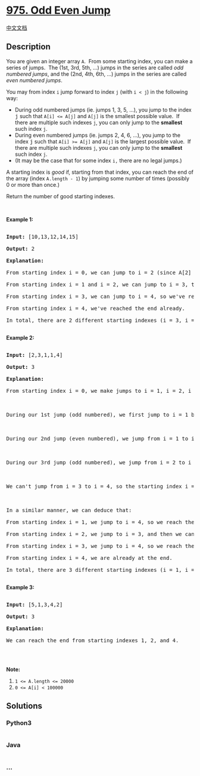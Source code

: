 # [975. Odd Even Jump](https://leetcode.com/problems/odd-even-jump)

[中文文档](/solution/0900-0999/0975.Odd%20Even%20Jump/README.md)

## Description

<p>You are given an integer array <code>A</code>.&nbsp; From&nbsp;some starting index, you can make a series of jumps.&nbsp; The (1st, 3rd, 5th, ...)&nbsp;jumps in the series are called <em>odd numbered jumps</em>, and the (2nd, 4th, 6th, ...) jumps in the series are called <em>even numbered jumps</em>.</p>

<p>You may from index <code>i</code>&nbsp;jump forward to index <code><font face="monospace">j</font></code>&nbsp;(with <code>i&nbsp;&lt; j</code>) in the following way:</p>

<ul>
    <li>During odd numbered jumps (ie. jumps 1, 3, 5, ...), you jump to the index <font face="monospace">j</font>&nbsp;such that <code>A[i] &lt;= A[j]</code> and <code>A[j]</code> is the smallest possible value.&nbsp; If there are multiple such indexes <code><font face="monospace">j</font></code>, you can only jump to the <strong>smallest</strong> such index <code><font face="monospace">j</font></code>.</li>
    <li>During even numbered jumps (ie. jumps 2, 4, 6, ...), you jump to the index <font face="monospace">j</font>&nbsp;such that <code>A[i] &gt;= A[j]</code> and <code>A[j]</code> is the largest&nbsp;possible value.&nbsp; If there are multiple such indexes <code><font face="monospace">j</font></code>, you can only jump to the <strong>smallest</strong> such index <code><font face="monospace">j</font></code>.</li>
    <li>(It may be the case that for some index <code><font face="monospace">i</font>,</code> there are no legal jumps.)</li>
</ul>

<p>A starting index is <em>good</em> if, starting from that index, you can reach the end of the array (index <code>A.length - 1</code>) by jumping some number of times (possibly 0 or more than once.)</p>

<p>Return the number of good starting indexes.</p>

<p>&nbsp;</p>

<p><strong>Example 1:</strong></p>

<pre>

<strong>Input: </strong><span id="example-input-1-1">[10,13,12,14,15]</span>

<strong>Output: </strong><span id="example-output-1">2</span>

<strong>Explanation: </strong>

From starting index i = 0, we can jump to i = 2 (since A[2] is the smallest among A[1], A[2], A[3], A[4] that is greater or equal to A[0]), then we can&#39;t jump any more.

From starting index i = 1 and i = 2, we can jump to i = 3, then we can&#39;t jump any more.

From starting index i = 3, we can jump to i = 4, so we&#39;ve reached the end.

From starting index i = 4, we&#39;ve reached the end already.

In total, there are 2 different starting indexes (i = 3, i = 4) where we can reach the end with some number of jumps.

</pre>

<div>

<p><strong>Example 2:</strong></p>

<pre>

<strong>Input: </strong><span id="example-input-2-1">[2,3,1,1,4]</span>

<strong>Output: </strong><span id="example-output-2">3</span>

<strong>Explanation: </strong>

From starting index i = 0, we make jumps to i = 1, i = 2, i = 3:



During our 1st jump (odd numbered), we first jump to i = 1 because A[1] is the smallest value in (A[1], A[2], A[3], A[4]) that is greater than or equal to A[0].



During our 2nd jump (even numbered), we jump from i = 1 to i = 2 because A[2] is the largest value in (A[2], A[3], A[4]) that is less than or equal to A[1].  A[3] is also the largest value, but 2 is a smaller index, so we can only jump to i = 2 and not i = 3.



During our 3rd jump (odd numbered), we jump from i = 2 to i = 3 because A[3] is the smallest value in (A[3], A[4]) that is greater than or equal to A[2].



We can&#39;t jump from i = 3 to i = 4, so the starting index i = 0 is not good.



In a similar manner, we can deduce that:

From starting index i = 1, we jump to i = 4, so we reach the end.

From starting index i = 2, we jump to i = 3, and then we can&#39;t jump anymore.

From starting index i = 3, we jump to i = 4, so we reach the end.

From starting index i = 4, we are already at the end.

In total, there are 3 different starting indexes (i = 1, i = 3, i = 4) where we can reach the end with some number of jumps.

</pre>

<div>

<p><strong>Example 3:</strong></p>

<pre>

<strong>Input: </strong><span id="example-input-3-1">[5,1,3,4,2]</span>

<strong>Output: </strong><span id="example-output-3">3</span>

<strong>Explanation: </strong>

We can reach the end from starting indexes 1, 2, and 4.

</pre>

</div>

</div>

<p>&nbsp;</p>

<p><strong>Note:</strong></p>

<ol>
    <li><code>1 &lt;= A.length &lt;= 20000</code></li>
    <li><code>0 &lt;= A[i] &lt; 100000</code></li>
</ol>

## Solutions

<!-- tabs:start -->

### **Python3**

```python

```

### **Java**

```java

```

### **...**

```

```

<!-- tabs:end -->
